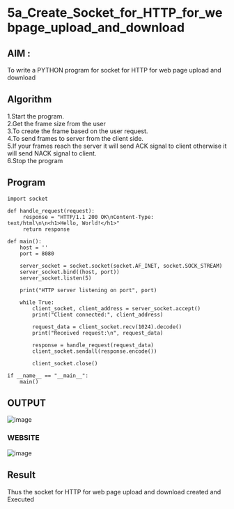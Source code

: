 # 5a_Create_Socket_for_HTTP_for_webpage_upload_and_download
## AIM :
To write a PYTHON program for socket for HTTP for web page upload and download
## Algorithm

1.Start the program.
<BR>
2.Get the frame size from the user
<BR>
3.To create the frame based on the user request.
<BR>
4.To send frames to server from the client side.
<BR>
5.If your frames reach the server it will send ACK signal to client otherwise it will send NACK signal to client.
<BR>
6.Stop the program
<BR>
## Program 
```
import socket

def handle_request(request):
     response = "HTTP/1.1 200 OK\nContent-Type: text/html\n\n<h1>Hello, World!</h1>"
     return response

def main():
    host = ''  
    port = 8080  

    server_socket = socket.socket(socket.AF_INET, socket.SOCK_STREAM)
    server_socket.bind((host, port))
    server_socket.listen(5)  

    print("HTTP server listening on port", port)

    while True:
        client_socket, client_address = server_socket.accept()  
        print("Client connected:", client_address)

        request_data = client_socket.recv(1024).decode()  
        print("Received request:\n", request_data)

        response = handle_request(request_data)  
        client_socket.sendall(response.encode())  

        client_socket.close()

if __name__ == "__main__":
    main()
```
## OUTPUT
![image](https://github.com/user-attachments/assets/6642fa4c-693b-4878-81ed-5926cc5da622)

### WEBSITE
![image](https://github.com/user-attachments/assets/5f6c010d-7a69-44f5-aa09-b6283e2c88a6)

## Result
Thus the socket for HTTP for web page upload and download created and Executed
